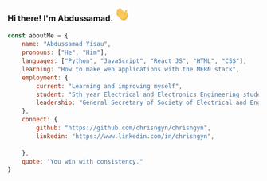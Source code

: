
### Hi there! I'm Abdussamad. <img src="https://github.com/AbdussamadYisau/AbdussamadYisau/blob/master/Hi.gif" width="30px">

```javascript
const aboutMe = {
    name: "Abdussamad Yisau",
    pronouns: ["He", "Him"],
    languages: ["Python", "JavaScript", "React JS", "HTML", "CSS"],
    learning: "How to make web applications with the MERN stack",
    employment: {
        current: "Learning and improving myself",
        student: "5th year Electrical and Electronics Engineering student @ University of Lagos, Nigeria",
        leadership: "General Secretary of Society of Electrical and Engineering Students (SEES), University of Lagos"
    },
    connect: {
        github: "https://github.com/chrisngyn/chrisngyn",
        linkedin: "https://www.linkedin.com/in/chrisngyn",
        
    },
    quote: "You win with consistency."
}
```

